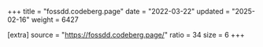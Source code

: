 +++
title = "fossdd.codeberg.page"
date = "2022-03-22"
updated = "2025-02-16"
weight = 6427

[extra]
source = "https://fossdd.codeberg.page/"
ratio = 34
size = 6
+++
